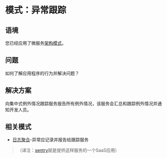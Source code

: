 # 模式：异常跟踪

## 语境

您已经应用了微服务[架构模式](https://microservices.io/patterns/cn/microservices.html)。

## 问题

如何了解应用程序的行为并解决问题？

## 解决方案

向集中式例外情况跟踪服务报告所有例外情况，该服务会汇总和跟踪例外情况并通知开发人员。

## 相关模式

- [日志聚合](https://microservices.io/patterns/cn/observability/application-logging.html)-异常应记录并报告给跟踪服务

> （译注：[sentry](https://sentry.io/welcome/)就是提供这样服务的一个SaaS应用）